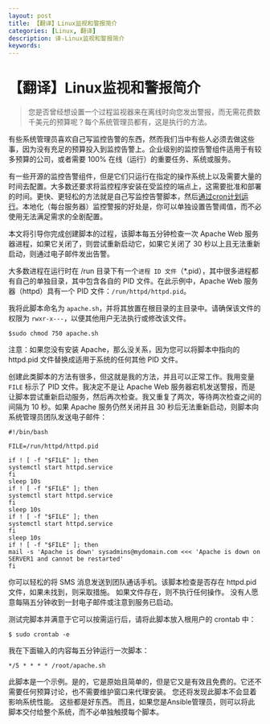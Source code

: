 ```yaml
---
layout: post
title: 【翻译】Linux监视和警报简介
categories: [Linux, 翻译]
description: 译-Linux监视和警报简介
keywords: 
---
```


# 【翻译】Linux监视和警报简介

> 您是否曾经想设置一个过程监视器来在离线时向您发出警报，而无需花费数千美元的预算呢？每个系统管理员都有，这是执行的方法。

有些系统管理员喜欢自己写监控告警的东西，然而我们当中有些人必须去做这些事，因为没有充足的预算投入到监控告警上。企业级别的监控告警组件适用于有较多预算的公司，或者需要 100% 在线（运行）的重要任务、系统或服务。

有一些开源的监控告警组件，但是它们只运行在指定的操作系统上以及需要大量的时间去配置。大多数还要求将监控程序安装在受监控的端点上，这需要批准和部署的时间。更快、更轻松的方法就是自己写监控告警脚本，然后[通过cron计划运行](https://www.redhat.com/sysadmin/automate-linux-tasks-cron)。本地化（每台服务器）监控警报的好处是，你可以单独设置告警阈值，而不必使用无法满足需求的全剧配置。


本文将引导你完成创建脚本的过程，该脚本每五分钟检查一次 Apache Web 服务器进程，如果它关闭了，则尝试重新启动它，如果它关闭了 30 秒以上且无法重新启动，则通过电子邮件发出告警。

大多数进程在运行时在 /run 目录下有一个`进程 ID 文件`（*.pid），其中很多进程都有自己的单独目录，其中包含各自的 PID 文件。在此示例中，Apache Web 服务器（httpd）具有一个 PID 文件：`/run/httpd/httpd.pid`。

我将此脚本命名为 `apache.sh`，并将其放置在根目录的主目录中。请确保该文件的权限为 `rwxr-x---`，以便其他用户无法执行或修改该文件。

```shell
$sudo chmod 750 apache.sh
```

注意：如果您没有安装 Apache，那么没关系，因为您可以将脚本中指向的 httpd.pid 文件替换成适用于系统的任何其他 PID 文件。

创建此类脚本的方法有很多，但这就是我的方法，并且可以正常工作。我用变量 `FILE` 标示了 PID 文件。我决定不是让 Apache Web 服务器宕机发送警报，而是让脚本尝试重新启动服务，然后再次检查。我又重复了两次，等待两次检查之间的间隔为 10 秒。如果 Apache 服务仍然关闭并且 30 秒后无法重新启动，则脚本向系统管理员团队发送电子邮件：

```shell
#!/bin/bash

FILE=/run/httpd/httpd.pid

if ! [ -f "$FILE" ]; then
systemctl start httpd.service
fi
sleep 10s
if ! [ -f "$FILE" ]; then
systemctl start httpd.service
fi
sleep 10s
if ! [ -f "$FILE" ]; then
systemctl start httpd.service
fi
sleep 10s
if ! [ -f "$FILE" ]; then
mail -s 'Apache is down' sysadmins@mydomain.com <<< 'Apache is down on SERVER1 and cannot be restarted'
fi
```

你可以轻松的将 SMS 消息发送到团队通话手机。该脚本检查是否存在 httpd.pid 文件，如果未找到，则采取措施。 如果文件存在，则不执行任何操作。 没有人愿意每隔五分钟收到一封电子邮件或注意到服务已启动。

测试完脚本并满意于它可以按需运行后，请将此脚本放入根用户的 crontab 中：

```shell
$ sudo crontab -e
```

我在下面输入的内容每五分钟运行一次脚本：

```shell
*/5 * * * * /root/apache.sh
```

此脚本是一个示例。是的，它是原始且简单的，但是它又是有效且免费的。它还不需要任何预算讨论，也不需要维护窗口来代理安装。 您还将发现此脚本不会显着影响系统性能。 这些都是好东西。 而且，如果您是Ansible管理员，则可以将此脚本交付给整个系统，而不必单独触摸每个脚本。
